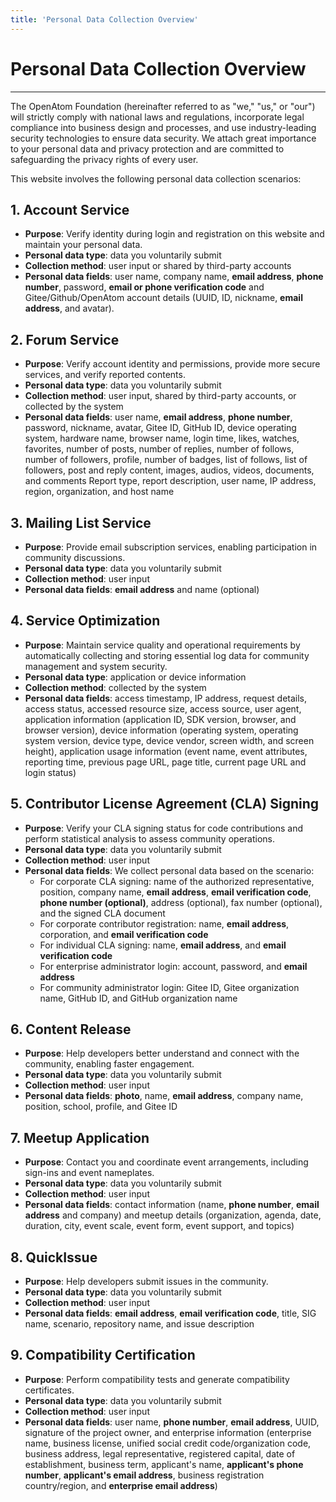 ```yaml
---
title: 'Personal Data Collection Overview'
---
```


<div class='markdown markdown-statement'>

# Personal Data Collection Overview

<hr/>

The OpenAtom Foundation (hereinafter referred to as "we," "us," or "our") will strictly comply with national laws and regulations, incorporate legal compliance into business design and processes, and use industry-leading security technologies to ensure data security. We attach great importance to your personal data and privacy protection and are committed to safeguarding the privacy rights of every user.

This website involves the following personal data collection scenarios:

## 1. Account Service

- **Purpose**: Verify identity during login and registration on this website and maintain your personal data.
- **Personal data type**: data you voluntarily submit
- **Collection method**: user input or shared by third-party accounts
- **Personal data fields**: user name, company name, **email address**, **phone number**, password, **email or phone verification code** and Gitee/Github/OpenAtom account details (UUID, ID, nickname, **email address**, and avatar).

## 2. Forum Service

- **Purpose**: Verify account identity and permissions, provide more secure services, and verify reported contents.
- **Personal data type**: data you voluntarily submit
- **Collection method**: user input, shared by third-party accounts, or collected by the system
- **Personal data fields**: user name, **email address**, **phone number**, password, nickname, avatar, Gitee ID, GitHub ID, device operating system, hardware name, browser name, login time, likes, watches, favorites, number of posts, number of replies, number of follows, number of followers, profile, number of badges, list of follows, list of followers, post and reply content, images, audios, videos, documents, and comments
Report type, report description, user name, IP address, region, organization, and host name

## 3. Mailing List Service

- **Purpose**: Provide email subscription services, enabling participation in community discussions.
- **Personal data type**: data you voluntarily submit
- **Collection method**: user input
- **Personal data fields**: **email address** and name (optional)

## 4. Service Optimization

- **Purpose**: Maintain service quality and operational requirements by automatically collecting and storing essential log data for community management and system security.
- **Personal data type**: application or device information
- **Collection method**: collected by the system
- **Personal data fields**: access timestamp, IP address, request details, access status, accessed resource size, access source, user agent, application information (application ID, SDK version, browser, and browser version), device information (operating system, operating system version, device type, device vendor, screen width, and screen height), application usage information (event name, event attributes, reporting time, previous page URL, page title, current page URL and login status)

## 5. Contributor License Agreement (CLA) Signing

- **Purpose**: Verify your CLA signing status for code contributions and perform statistical analysis to assess community operations.
- **Personal data type**: data you voluntarily submit
- **Collection method**: user input
- **Personal data fields**: We collect personal data based on the scenario:
  - For corporate CLA signing: name of the authorized representative, position, company name, **email address**, **email verification code**, **phone number (optional)**, address (optional), fax number (optional), and the signed CLA document
  - For corporate contributor registration: name, **email address**, corporation, and **email verification code**
  - For individual CLA signing: name, **email address**, and **email verification code**
  - For enterprise administrator login: account, password, and **email address**
  - For community administrator login: Gitee ID, Gitee organization name, GitHub ID, and GitHub organization name

## 6. Content Release

- **Purpose**: Help developers better understand and connect with the community, enabling faster engagement.
- **Personal data type**: data you voluntarily submit
- **Collection method**: user input
- **Personal data fields**: **photo**, name, **email address**, company name, position, school, profile, and Gitee ID

## 7. Meetup Application

- **Purpose**: Contact you and coordinate event arrangements, including sign-ins and event nameplates.
- **Personal data type**: data you voluntarily submit
- **Collection method**: user input
- **Personal data fields**: contact information (name, **phone number**, **email address** and company) and meetup details (organization, agenda, date, duration, city, event scale, event form, event support, and topics)

## 8. QuickIssue

- **Purpose**: Help developers submit issues in the community.
- **Personal data type**: data you voluntarily submit
- **Collection method**: user input
- **Personal data fields**: **email address**, **email verification code**, title, SIG name, scenario, repository name, and issue description

## 9. Compatibility Certification

- **Purpose**: Perform compatibility tests and generate compatibility certificates.
- **Personal data type**: data you voluntarily submit
- **Collection method**: user input
- **Personal data fields**: user name, **phone number**, **email address**, UUID, signature of the project owner, and enterprise information (enterprise name, business license, unified social credit code/organization code, business address, legal representative, registered capital, date of establishment, business term, applicant's name, **applicant's phone number**, **applicant's email address**, business registration country/region, and **enterprise email address**)

</div>
